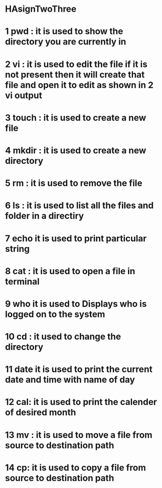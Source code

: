 # HAsignTwoThree

# 1 pwd : it is used to show the directory you are currently in

# 2  vi : it is used to edit the file if it is not present then it will create that file and open it to edit as shown in 2 vi output

# 3 touch : it is used to create a new file

# 4 mkdir : it is used to create a new directory

# 5 rm : it is used to remove the file 

# 6 ls : it is used to list all the files and folder in a directiry

# 7 echo it is used to print particular string 

# 8 cat :  it is used to open a file in terminal

# 9 who it is used to Displays who is logged on to the system

# 10  cd : it used to change the directory 

# 11 date it is used to print the current date and time with name of day

# 12 cal: it is used to print the calender of desired month

# 13 mv : it is used to move a file from source to destination path

# 14 cp: it is used to copy a file from source to destination path 